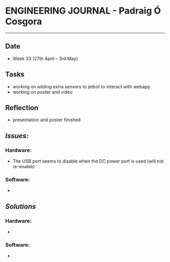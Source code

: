 
# **ENGINEERING JOURNAL - Padraig Ó Cosgora**
----------------------------------------------------------------------

## **Date**
-	Week 33 (27th April – 3rd May)

## **Tasks**
- working on adding extra sensors to jetbot to interact with webapp
- working on poster and video

## **Reflection**
- presentation and poster finished

## **_Issues:_**

### **Hardware:**
-	The USB port seems to disable when the DC power port is used (will not re-enable)

### **Software:**
-	

## **_Solutions_**

### **Hardware:**
-	


### **Software:**
-	
